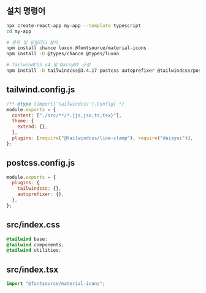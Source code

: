 ## 설치 명령어

```bash
npx create-react-app my-app --template typescript
cd my-app

# 폰트 및 유틸리티 설치
npm install chance luxon @fontsource/material-icons
npm install -D @types/chance @types/luxon

# TailwindCSS v4 및 DaisyUI 구성
npm install -D tailwindcss@3.4.17 postcss autoprefixer @tailwindcss/postcss daisyui@4.12.12 @tailwindcss/line-clamp
```

## tailwind.config.js

```js
/** @type {import('tailwindcss').Config} */
module.exports = {
  content: ["./src/**/*.{js,jsx,ts,tsx}"],
  theme: {
    extend: {},
  },
  plugins: [require("@tailwindcss/line-clamp"), require("daisyui")],
};
```

## postcss.config.js

```js
module.exports = {
  plugins: {
    tailwindcss: {},
    autoprefixer: {},
  },
};
```

## src/index.css

```css
@tailwind base;
@tailwind components;
@tailwind utilities;
```

## src/index.tsx

```js
import "@fontsource/material-icons";
```
